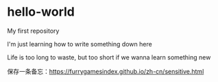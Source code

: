 # hello-world
My first repository

I'm just learning how to write something down here

Life is too long to waste, but too short if we wanna learn something new

保存一条备忘：https://furrygamesindex.github.io/zh-cn/sensitive.html
